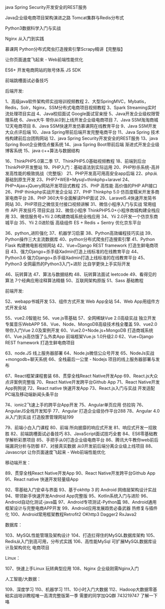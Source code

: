   java Spring Security开发安全的REST服务

Java企业级电商项目架构演进之路 Tomcat集群与Redis分布式

Python3数据科学入门与实战

Nginx 从入门到实践

慕课网 Python分布式爬虫打造搜索引擎Scrapy精讲【完整版】

让你页面速度飞起来 - Web前端性能优化

ES6+ 开发电商网站的账号体系 JS SDK

前端跳槽面试必备技巧

后端开发:

1、高级java软件架构师实战培训视频教程
2、大型SpringMVC，Mybatis，Redis，Solr，Nginx，SSM分布式电商项目视频教程
3、Spark Streaming实时流处理项目实战
4、Java校招面试 Google面试官亲授
5、Java开发企业级权限管理系统
6、Java大牛 带你从0到上线开发企业级电商项目
7、Java SSM淘淘商城12天电商项目
8、Java SSM快速开发仿慕课网在线教育平台
9、Java SSM开发大众点评后端
10、Java Spring带前后端开发完整电商平台
11、Java Spring 技术栈构建前后台团购网站
12、java Spring Security开发安全的REST服务
13、java Spring Boot企业微信点餐系统
14、java Spring Boot带前后端 渐进式开发企业级博客系统
15、java c++算法与数据结构

16、ThinkPHP5.0第二季
17、ThinkPHP5.0基础视频教程
18、前端到后台ThinkPHP开发整站
19、PHP入门：基础语法到实际运用
20、PHP秒杀系统-高并发高性能的极致挑战（完整版）
21、PHP开发高可用高安全app后端
22、php从基础到原生开发
23、PHP7+WEB+Mysql+thinkphp+laravel
24、PHP+Ajax+jQuery网站开发项目式教程
25、PHP 高性能 高价值的PHP API接口
26、PHP thinkphp实战开发企业站
27、PHP Thinkphp 5.0 仿百度糯米开发多商家电商平台
28、PHP 360大牛全面解读PHP面试
29、Laravel5.4快速开发简书网站
30、PHP项目之微信支付接口视频讲解
31、微信小程序入门与实战 常用组件 API 开发技巧 项目实战
32、微信小程序 ThinkPHP5.0+小程序商城构建全栈应用
33、微信服务号+Yii 2.0构建商城系统全栈应用
34、Yii 2.0开发一个仿京东商城平台
35、Yii 2.0进阶版 高级组件 ES + Redis + Sentry 优化京东平台

36、python_进阶强化
37、机器学习启蒙
38、Python高效编程技巧实战
39、Python操作三大主流数据库
40、python分布式爬虫打造搜索引擎
41、Python Flask 构建微电影视频网站
42、Vue+Django REST framework 打造生鲜电商项目
43、强力Django+杀手级Xadmin打造上线标准的在线教育平台
44、Python3.6 强力Django+杀手级Xadmin打造上线标准的在线教育平台
45、Python3 全网最热的Python3入门+进阶 比自学更快上手实际开发

46、玩转算法
47、算法与数据结构
48、玩转算法面试 leetcode
49、看得见的算法 7个经典应用诠释算法精髓
50、互联网架构原版
51、Sass 基础教程


前端开发:


52、webapp书城开发
53、组件方式开发 Web App全站
54、Web App用组件方式开发全站

55、vue2.0智能社
56、vue.js零基础
57、全网稀缺Vue 2.0高级实战 独立开发专属音乐WebAPP
58、Vue、Node、MongoDB高级技术栈全覆盖
59、vue2.0带你入门Vue 2.0及案例开发
60、Vue2.0+Node.js+MongoDB 打造商城系统
61、Vue.js高仿饿了么外卖App 前端框架Vue.js 1.0升级2.0
62、Vue+Django REST framework 打造生鲜电商项目

63、node.JS 线上服务器部署
64、Node.js微信公众号开发
65、NodeJs实战+mongodb+聊天系统
66、全栈最后一公里 - Nodejs 项目的线上服务器部署与发布

67、React框架课程套装
68、贯穿全栈React Native开发App
69、React.js大众点评案例完整版
70、React Native开发跨平台Github App
71、React Native开发App狗狗说
72、React native 快速开发App
73、React.js入门与实战 开发适配PC端及移动端新闻头条平台

74、ionic2飞速上手的跨平台App开发
75、Angular单页应用 仿拉钩
76、AngularJS全栈开发知乎
77、Angular 打造企业级协作平台288
78、Angular 4.0从入门到实战 打造股票管理网站199

79、前端小白入门课程
80、前端 所向披靡的响应式开发
81、响应式开发一招致胜
82、前端跳槽面试必备技巧
83、JavaScript面试技巧全套
84、ES6零基础教学解析彩票项目
85、手把手从0打造企业级电商平台
86、腾讯大牛教你web前后端漏洞分析与防御
87、对接真实数据 从0开发前后端分离企业级上线项目
88、Javascript 让你页面速度飞起来 - Web前端性能优化



移动端开发：

89、贯穿全栈React Native开发App
90、React Native开发跨平台Github App
91、React native 快速开发轻量级App

92、零基础入门安卓与界面
93、基于okhttp 3 的 Android 网络层架构设计实战
94、带领新手快速开发Android App完整版
95、Kotlin系统入门与进阶
96、Android自动化测试-java篇
97、Android专项测试-Python篇
98、Android通用框架设计与完整电商APP开发
99、Android应用发展趋势必备武器 热修复与插件化
100、Android常用框架教程Retrofit2 OKhttp3 Dagger2 RxJava2

数据库：

103、MySQL性能管理及架构设计
104、打造扛得住的MySQL数据库架构
105、Redis从入门到高可用，分布式实践
106、高性能MySql 可扩展MySQL数据库设计及架构优化 电商项目

Linux：

107、快速上手Linux 玩转典型应用
108、Nginx 企业级刚需Nginx入门

人工智能/大数据：

109、深度学习
110、机器学习
111、10小时入门大数据
112、Hadoop大数据零基础实战培训教程唯一高清完整版第一季
需要的同学加QQ群   743219747 了解一下咯
